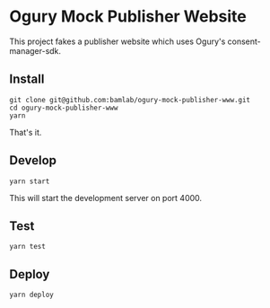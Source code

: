 # Ogury Mock Publisher Website

This project fakes a publisher website which uses Ogury's consent-manager-sdk.

## Install

```
git clone git@github.com:bamlab/ogury-mock-publisher-www.git
cd ogury-mock-publisher-www
yarn
```

That's it.

## Develop

```
yarn start
```

This will start the development server on port 4000.

## Test

```
yarn test
```

## Deploy

```
yarn deploy
```
